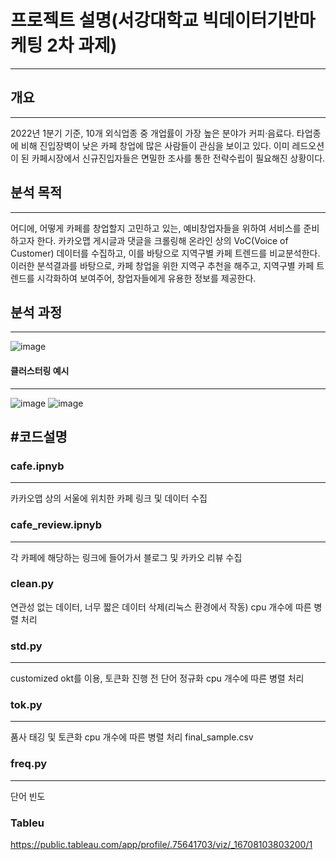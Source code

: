 # 프로젝트 설명(서강대학교 빅데이터기반마케팅 2차 과제)
-----
## 개요
----
2022년 1분기 기준, 10개 외식업종 중 개업률이 가장 높은 분야가 커피·음료다. 
타업종에 비해 진입장벽이 낮은 카페 창업에 많은 사람들이 관심을 보이고 있다. 
이미 레드오션이 된 카페시장에서 신규진입자들은 면밀한 조사를 통한 전략수립이 필요해진 상황이다. 
## 분석 목적
-----
어디에, 어떻게 카페를 창업할지 고민하고 있는, 예비창업자들을 위하여 서비스를 준비하고자 한다.
카카오맵 게시글과 댓글을 크롤링해 온라인 상의 VoC(Voice of Customer) 데이터를 수집하고,
이를 바탕으로 지역구별 카페 트렌드를 비교분석한다. 
이러한 분석결과를 바탕으로, 카페 창업을 위한 지역구 추천을 해주고, 
지역구별 카페 트렌드를 시각화하여 보여주어, 창업자들에게 유용한 정보를 제공한다. 
## 분석 과정
----
![image](https://user-images.githubusercontent.com/89527573/209966604-5970367f-df1b-4dff-9fe6-27bf10773f13.png)

#### 클러스터링 예시
----
![image](https://user-images.githubusercontent.com/89527573/209966831-1f5f04c8-0fe6-4781-875c-5e517f7044fc.png)
![image](https://user-images.githubusercontent.com/89527573/209966914-1f77e358-9db9-4afc-a005-2cb0783215af.png)


#코드설명
-----
### cafe.ipnyb
-----
카카오맵 상의 서울에 위치한 카페 링크 및 데이터 수집
### cafe_review.ipnyb
-----
각 카페에 해당하는 링크에 들어가서 블로그 및 카카오 리뷰 수집
### clean.py
연관성 없는 데이터, 너무 짧은 데이터 삭제(리눅스 환경에서 작동)
cpu 개수에 따른 병렬 처리
### std.py
-----
customized okt를 이용, 토큰화 진행 전 단어 정규화
cpu 개수에 따른 병렬 처리
### tok.py 
-----
품사 태깅 및 토큰화
cpu 개수에 따른 병렬 처리
final_sample.csv 
### freq.py
-----
단어 빈도 

### Tableu
https://public.tableau.com/app/profile/.75641703/viz/_16708103803200/1
